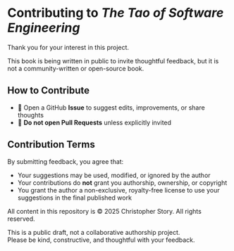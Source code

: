 # Contributing to _The Tao of Software Engineering_

Thank you for your interest in this project.

This book is being written in public to invite thoughtful feedback, but it is not a community-written or open-source book.

## How to Contribute

- 🧘 Open a GitHub **Issue** to suggest edits, improvements, or share thoughts
- 🚫 **Do not open Pull Requests** unless explicitly invited

## Contribution Terms

By submitting feedback, you agree that:

- Your suggestions may be used, modified, or ignored by the author
- Your contributions do **not** grant you authorship, ownership, or copyright
- You grant the author a non-exclusive, royalty-free license to use your suggestions in the final published work

All content in this repository is © 2025 Christopher Story. All rights reserved.

This is a public draft, not a collaborative authorship project.  
Please be kind, constructive, and thoughtful with your feedback.

